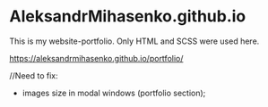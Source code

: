 # AleksandrMihasenko.github.io
This is my website-portfolio. Only HTML and SCSS were used here.

https://aleksandrmihasenko.github.io/portfolio/



//Need to fix:
- images size in modal windows (portfolio section);
